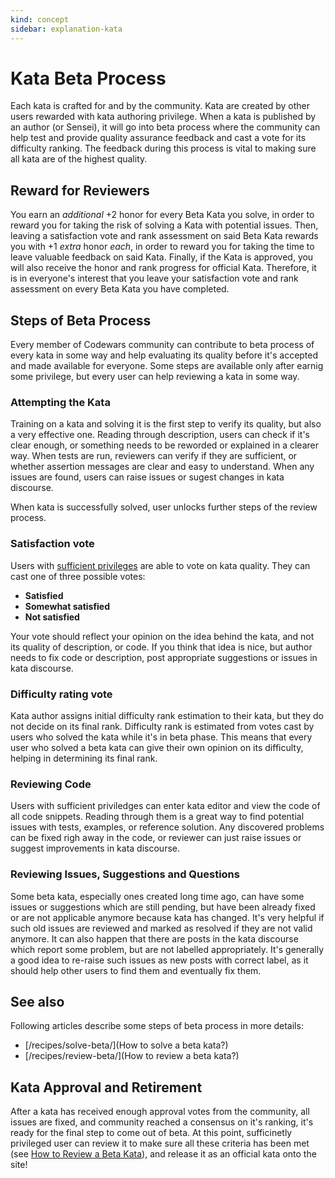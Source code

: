 ```yaml
---
kind: concept
sidebar: explanation-kata
---
```


# Kata Beta Process 

Each kata is crafted for and by the community. Kata are created by other users rewarded with kata authoring privilege. When a kata is published by an author (or Sensei), it will go into beta process where the community can help test and provide quality assurance feedback and cast a vote for its difficulty ranking. The feedback during this process is vital to making sure all kata are of the highest quality.

## Reward for Reviewers

You earn an _additional_ +2 honor for every Beta Kata you solve, in order to reward you for taking the risk of solving a Kata with potential issues. Then, leaving a satisfaction vote and rank assessment on said Beta Kata rewards you with +1 _extra_ honor _each_, in order to reward you for taking the time to leave valuable feedback on said Kata. Finally, if the Kata is approved, you will also receive the honor and rank progress for official Kata. Therefore, it is in everyone's interest that you leave your satisfaction vote and rank assessment on every Beta Kata you have completed.

## Steps of Beta Process

Every member of Codewars community can contribute to beta process of every kata in some way and help evaluating its quality before it's accepted and made available for everyone. Some steps are available only after earnig some privilege, but every user can help reviewing a kata in some way.

### Attempting the Kata

Training on a kata and solving it is the first step to verify its quality, but also a very effective one. Reading through description, users can check if it's clear enough, or something needs to be reworded or explained in a clearer way. When tests are run, reviewers can verify if they are sufficient, or whether assertion messages are clear and easy to understand. When any issues are found, users can raise issues or sugest changes in kata discourse.

When kata is successfully solved, user unlocks further steps of the review process.

### Satisfaction vote

Users with [sufficient privileges](/references/gamification/privileges/#privileges) are able to vote on kata quality. They can cast one of three possible votes:

- **Satisfied**
- **Somewhat satisfied**
- **Not satisfied**

Your vote should reflect your opinion on the idea behind the kata, and not its quality of description, or code. If you think that idea is nice, but author needs to fix code or description, post appropriate suggestions or issues in kata discourse.

### Difficulty rating vote

Kata author assigns initial difficulty rank estimation to their kata, but they do not decide on its final rank. Difficulty rank is estimated from votes cast by users who solved the kata while it's in beta phase. This means that every user who solved a beta kata can give their own opinion on its difficulty, helping in determining its final rank.

### Reviewing Code

Users with sufficient priviledges can enter kata editor and view the code of all code snippets. Reading through them is a great way to find potential issues with tests, examples, or reference solution. Any discovered problems can be fixed righ away in the code, or reviewer can just raise issues or suggest improvements in kata discourse.

### Reviewing Issues, Suggestions and Questions

Some beta kata, especially ones created long time ago, can have some issues or suggestions which are still pending, but have been already fixed or are not applicable anymore because kata has changed. It's very helpful if such old issues are reviewed and marked as resolved if they are not valid anymore. It can also happen that there are posts in the kata discourse which report some problem, but are not labelled appropriately. It's generally a good idea to re-raise such issues as new posts with correct label, as it should help other users to find them and eventually fix them.

## See also

Following articles describe some steps of beta process in more details:
 - [/recipes/solve-beta/](How to solve a beta kata?)
 - [/recipes/review-beta/](How to review a beta kata?)

## Kata Approval and Retirement

After a kata has received enough approval votes from the community, all issues are fixed, and community reached a consensus on it's ranking, it's ready for the final step to come out of beta. At this point, sufficinetly privileged user can review it to make sure all these criteria has been met (see [How to Review a Beta Kata](/recipes/review-beta/)), and release it as an official kata onto the site!
